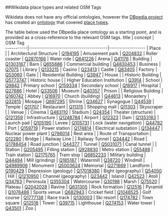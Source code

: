 ##Wikidata place types and related OSM Tags

Wikidata does not have any official ontologies, however the [DBpedia project](https://wiki.dbpedia.org/) has created an [ontology](https://wiki.dbpedia.org/services-resources/ontology) that covered [place types](http://mappings.dbpedia.org/server/ontology/classes/#Place).

The table below used the DBpedia place ontology as a starting point, and is provided as a cross-reference to the relevant OSM tags.
   title   |             concept                   |       OSM Tag     
-----------|---------------------------------------|------------------
           | Place |
           | Architectural Structure |
 [Q194195](https://www.wikidata.org/entity/Q194195)   | Amusement park |
 [Q204832](https://www.wikidata.org/entity/Q204832)   | Roller coaster |
 [Q2870166](https://www.wikidata.org/entity/Q2870166)   | Water ride |
 [Q641226](https://www.wikidata.org/entity/Q641226)    | Arena |
 [Q41176](https://www.wikidata.org/entity/Q41176)     | Building |
 [Q1303167](https://www.wikidata.org/entity/Q1303167)   | Barn |
 [Q655686](https://www.wikidata.org/entity/Q655686)   | Commercial building |
 [Q4830453](https://www.wikidata.org/entity/Q4830453)   | Business |
 [Q7075](https://www.wikidata.org/entity/Q7075)     | Library |
 [Q133215](https://www.wikidata.org/entity/Q133215)   | Casino |
 [Q23413](https://www.wikidata.org/entity/Q23413)     | Castle |
 [Q83405](https://www.wikidata.org/entity/Q83405)     | Factory  |
 [Q53060](https://www.wikidata.org/entity/Q53060)     | Gate  |
           | Residential Building  |
 [Q3947](https://www.wikidata.org/entity/Q3947)      | House  |
           | Historic Building  |
 [Q5773747](https://www.wikidata.org/entity/Q5773747)   | Historic house  |
           | Higher Education Institution  |
 [Q3914](https://www.wikidata.org/entity/Q3914)      | School  |
 [Q9842](https://www.wikidata.org/entity/Q9842)      | Primary school  |
 [Q159334](https://www.wikidata.org/entity/Q159334)    | Secondary school  |
 [Q16917](https://www.wikidata.org/entity/Q16917)     | Hospital  |
 [Q27686](https://www.wikidata.org/entity/Q27686)     | Hotel  |
 [Q33506](https://www.wikidata.org/entity/Q33506)     | Museum  |
 [Q40357](https://www.wikidata.org/entity/Q40357)     | Prison  |
           | Religious Building  |
 [Q160742](https://www.wikidata.org/entity/Q160742)    | Abbey  |
 [Q16970](https://www.wikidata.org/Q16970)     | Church (building)  |
 [Q44613](https://www.wikidata.org/entity/Q44613)     | Monastery  |
 [Q32815](https://www.wikidata.org/entity/Q32815)     | Mosque  |
 [Q697295](https://www.wikidata.org/entity/Q697295)    | Shrine  |
 [Q34627](https://www.wikidata.org/entity/Q34627)     | Synagogue  |
 [Q44539](https://www.wikidata.org/entity/Q44539)     | Temple  |
 [Q11707](https://www.wikidata.org/entity/Q11707)     | Restaurant  |
 [Q11315](https://www.wikidata.org/entity/Q11315)     | Shopping mall  |
 [Q11303](https://www.wikidata.org/entity/Q11303)     | Skyscraper  |
           | Venue  |
           | Cinema  |
 [Q483110](https://www.wikidata.org/entity/Q483110)    | Stadium  |
 [Q24354](https://www.wikidata.org/entity/Q24354)     | Theater (structure)  |
 [Q121359](https://www.wikidata.org/entity/Q121359)    | Infrastructure  |
 [Q1248784](https://www.wikidata.org/entity/Q1248784)   | Airport  |
 [Q12323](https://www.wikidata.org/entity/Q12323)     | Dam  |
 [Q1353183](https://www.wikidata.org/entity/Q1353183)   | Launch pad  |
 [Q105190](https://www.wikidata.org/entity/Q105190)   | Levee  |
 [Q105731](https://www.wikidata.org/entity/Q105731)    | Lock (water navigation)   |
 [Q44782](https://www.wikidata.org/entity/Q44782)     | Port  |
 [Q159719](https://www.wikidata.org/entity/Q159719)    | Power station  |
 [Q174814](https://www.wikidata.org/entity/Q174814)    | Electrical substation   |
 [Q134447](https://www.wikidata.org/entity/Q134447)    | Nuclear power plant  |
 [Q786014](https://www.wikidata.org/entity/Q786014)   | Rest area  |
           | Route of Transportation  |
 [Q12280](https://www.wikidata.org/entity/Q12280)     | Bridge  |
           | Railway Line  |
           | Railway Tunnel  |
 [Q34442](https://www.wikidata.org/entity/Q34442)     | Road  |
 [Q1788454](https://www.wikidata.org/entity/Q1788454)   | Road junction  |
 [Q44377](https://www.wikidata.org/entity/Q44377)     | Tunnel  |
 [Q5031071](https://www.wikidata.org/entity/Q5031071)  | Canal tunnel  |
           | Station  |
 [Q205495](https://www.wikidata.org/entity/Q205495)    | Filling station  |
 [Q928830](https://www.wikidata.org/entity/Q928830)    | Metro station  |
 [Q55488](https://www.wikidata.org/entity/Q55488)     | Train station  |
 [Q2175765](https://www.wikidata.org/entity/Q2175765)   | Tram stop  |
 [Q6852233](https://www.wikidata.org/entity/Q6852233)   | Military building  |
 [Q44494](https://www.wikidata.org/entity/Q44494)     | Mill (grinding)  |
 [Q185187](https://www.wikidata.org/entity/Q185187)    | Watermill  |
 [Q38720](https://www.wikidata.org/entity/Q38720)     | Windmill  |
 [Q4989906](https://www.wikidata.org/entity/Q4989906)   | Monument  |
 [Q5003624](https://www.wikidata.org/entity/Q5003624)   | Memorial  |
 [Q271669](https://www.wikidata.org/entity/Q271669)   | Landform  |
 [Q190429](https://www.wikidata.org/entity/Q190429)    | Depression (geology)  |
 [Q17018380](https://www.wikidata.org/entity/Q17018380)  | Bight (geography)  |
 [Q54050](https://www.wikidata.org/entity/Q54050)     | Hill  |
 [Q1210950](https://www.wikidata.org/entity/Q1210950)   | Channel (geography)  |
 [Q23442](https://www.wikidata.org/entity/Q23442)    | Island  |
 [Q42523](https://www.wikidata.org/entity/Q42523)    | Atoll  |
 [Q34763](https://www.wikidata.org/entity/Q34763)    | Peninsula  |
 [Q355304](https://www.wikidata.org/entity/Q355304)   | Watercourse  |
 [Q30198](https://www.wikidata.org/entity/Q30198)    | Marsh  |
 [Q75520](https://www.wikidata.org/entity/Q75520)    | Plateau  |
 [Q2042028](https://www.wikidata.org/entity/Q2042028)  | Ravine  |
 [Q631305](https://www.wikidata.org/entity/Q631305)   | Rock formation  |
 [Q12516](https://www.wikidata.org/entity/Q12516)    | Pyramid  |
 [Q1076486](https://www.wikidata.org/entity/Q1076486) | Sports venue  |
 [Q682943](https://www.wikidata.org/entity/Q682943)   | Cricket field  |
 [Q1048525](https://www.wikidata.org/entity/Q1048525)  | Golf course  |
 [Q1777138](https://www.wikidata.org/entity/Q1777138)  | Race track  |
 [Q130003](https://www.wikidata.org/entity/Q130003)   | Ski resort  |
 [Q174782](https://www.wikidata.org/entity/Q174782)   | Town square  |
 [Q12518](https://www.wikidata.org/entity/Q12518)    | Tower  |
 [Q39715](https://www.wikidata.org/entity/Q39715)    | Lighthouse  |
 [Q274153](https://www.wikidata.org/entity/Q274153)   | Water tower  |
 [Q43501](https://www.wikidata.org/entity/Q43501)    | Zoo  |

